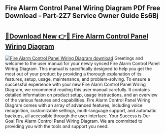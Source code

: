 ## Fire Alarm Control Panel Wiring Diagram PDf Free Download - Part-2Z7 Service Owner Guide Es6Bj

# <h2><a href="http://dfsa2wy.blite.top/?on=Fire+Alarm+Control+Panel+Wiring+Diagram">🔗Download New 👉🔴 Fire Alarm Control Panel Wiring Diagram</a></h2>

[![Fire Alarm Control Panel Wiring Diagram download](https://i.imgur.com/lujVjoI.png)](http://dfsa2wy.blite.top/?on=Fire+Alarm+Control+Panel+Wiring+Diagram)
Greetings and welcome to the user manual for your newly synced Fire Alarm Control Panel Wiring Diagram. This manual is specifically designed to help you get the most out of your product by providing a thorough explanation of its features, setup, usage, maintenance, and problem-solving. To ensure a successful experience with your new Fire Alarm Control Panel Wiring Diagram, we recommend reading this user manual carefully. It contains detailed information on product setup, usage instructions, and an overview of the various features and capabilities. Fire Alarm Control Panel Wiring Diagram comes with an array of advanced features, including voice recognition, customizable settings, multi-language support, and automatic backups, all accessible through the user interface. Your Success is Our Goal Fire Alarm Control Panel Wiring Diagram. We are committed to providing you with the tools and support you need.
